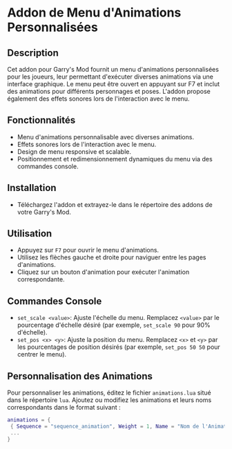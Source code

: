 # Addon de Menu d'Animations Personnalisées

## Description
Cet addon pour Garry's Mod fournit un menu d'animations personnalisées pour les joueurs, leur permettant d'exécuter diverses animations via une interface graphique. Le menu peut être ouvert en appuyant sur F7 et inclut des animations pour différents personnages et poses. L'addon propose également des effets sonores lors de l'interaction avec le menu.

## Fonctionnalités
- Menu d'animations personnalisable avec diverses animations.
- Effets sonores lors de l'interaction avec le menu.
- Design de menu responsive et scalable.
- Positionnement et redimensionnement dynamiques du menu via des commandes console.

## Installation
- Téléchargez l'addon et extrayez-le dans le répertoire des addons de votre Garry's Mod.

## Utilisation
- Appuyez sur `F7` pour ouvrir le menu d'animations.
- Utilisez les flèches gauche et droite pour naviguer entre les pages d'animations.
- Cliquez sur un bouton d'animation pour exécuter l'animation correspondante.

## Commandes Console
- `set_scale <value>`: Ajuste l'échelle du menu. Remplacez `<value>` par le pourcentage d'échelle désiré (par exemple, `set_scale 90` pour 90% d'échelle).
- `set_pos <x> <y>`: Ajuste la position du menu. Remplacez `<x>` et `<y>` par les pourcentages de position désirés (par exemple, `set_pos 50 50` pour centrer le menu).

## Personnalisation des Animations
Pour personnaliser les animations, éditez le fichier `animations.lua` situé dans le répertoire `lua`. Ajoutez ou modifiez les animations et leurs noms correspondants dans le format suivant :
```lua
animations = {
 { Sequence = "sequence_animation", Weight = 1, Name = "Nom de l'Animation" },
 ...
}
